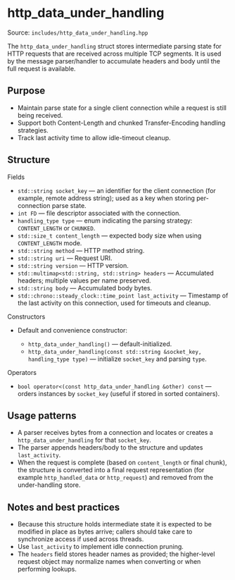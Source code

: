 # http_data_under_handling

Source: `includes/http_data_under_handling.hpp`

The `http_data_under_handling` struct stores intermediate parsing state for HTTP requests that are received across multiple TCP segments. It is used by the message parser/handler to accumulate headers and body until the full request is available.

## Purpose

- Maintain parse state for a single client connection while a request is still being received.
- Support both Content-Length and chunked Transfer-Encoding handling strategies.
- Track last activity time to allow idle-timeout cleanup.

## Structure

Fields

- `std::string socket_key` — an identifier for the client connection (for example, remote address string); used as a key when storing per-connection parse state.
- `int FD` — file descriptor associated with the connection.
- `handling_type type` — enum indicating the parsing strategy: `CONTENT_LENGTH` or `CHUNKED`.
- `std::size_t content_length` — expected body size when using `CONTENT_LENGTH` mode.
- `std::string method` — HTTP method string.
- `std::string uri` — Request URI.
- `std::string version` — HTTP version.
- `std::multimap<std::string, std::string> headers` — Accumulated headers; multiple values per name preserved.
- `std::string body` — Accumulated body bytes.
- `std::chrono::steady_clock::time_point last_activity` — Timestamp of the last activity on this connection, used for timeouts and cleanup.

Constructors

- Default and convenience constructor:

  - `http_data_under_handling()` — default-initialized.
  - `http_data_under_handling(const std::string &socket_key, handling_type type)` — initialize `socket_key` and parsing `type`.

Operators

- `bool operator<(const http_data_under_handling &other) const` — orders instances by `socket_key` (useful if stored in sorted containers).

## Usage patterns

- A parser receives bytes from a connection and locates or creates a `http_data_under_handling` for that `socket_key`.
- The parser appends headers/body to the structure and updates `last_activity`.
- When the request is complete (based on `content_length` or final chunk), the structure is converted into a final request representation (for example `http_handled_data` or `http_request`) and removed from the under-handling store.

## Notes and best practices

- Because this structure holds intermediate state it is expected to be modified in place as bytes arrive; callers should take care to synchronize access if used across threads.
- Use `last_activity` to implement idle connection pruning.
- The `headers` field stores header names as provided; the higher-level request object may normalize names when converting or when performing lookups.
